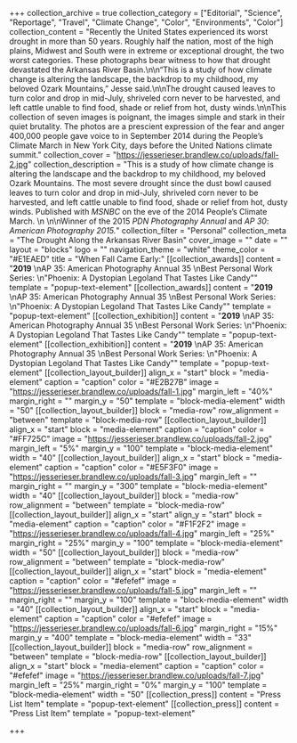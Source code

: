 +++
collection_archive = true
collection_category = ["Editorial", "Science", "Reportage", "Travel", "Climate Change", "Color", "Environments", "Color"]
collection_content = "Recently the United States experienced its worst drought in more than 50 years. Roughly half the nation, most of the high plains, Midwest and South were in extreme or exceptional drought, the two worst categories. These photographs bear witness to how that drought devastated the Arkansas River Basin.\n\n“This is a study of how climate change is altering the landscape, the backdrop to my childhood, my beloved Ozark Mountains,” Jesse said.\n\nThe drought caused leaves to turn color and drop in mid-July, shriveled corn never to be harvested, and left cattle unable to find food, shade or relief from hot, dusty winds.\n\nThis collection of seven images is poignant, the images simple and stark in their quiet brutality. The photos are a prescient expression of the fear and anger 400,000 people gave voice to in September 2014 during the People’s Climate March in New York City, days before the United Nations climate summit."
collection_cover = "https://jesserieser.brandlew.co/uploads/fall-2.jpg"
collection_description = "This is a study of how climate change is altering the landscape and the backdrop to my childhood, my beloved Ozark Mountains. The most severe drought since the dust bowl caused leaves to turn color and drop in mid-July, shriveled corn never to be harvested, and left cattle unable to find food, shade or relief from hot, dusty winds. Published with _MSNBC_ on the eve of the 2014 People’s Climate March.  \n \n\nWinner of the 2015 _PDN Photography Annual_ and _AP 30_: _American Photography 2015._"
collection_filter = "Personal"
collection_meta = "The Drought Along the Arkansas River Basin"
cover_image = ""
date = ""
layout = "blocks"
logo = ""
navigation_theme = "white"
theme_color = "#E1EAED"
title = "When Fall Came Early:"
[[collection_awards]]
content = "**2019**  \nAP 35: American Photography Annual 35  \nBest Personal Work Series:  \n\"Phoenix: A Dystopian Legoland That Tastes Like Candy\""
template = "popup-text-element"
[[collection_awards]]
content = "**2019**  \nAP 35: American Photography Annual 35  \nBest Personal Work Series:  \n\"Phoenix: A Dystopian Legoland That Tastes Like Candy\""
template = "popup-text-element"
[[collection_exhibition]]
content = "**2019**  \nAP 35: American Photography Annual 35  \nBest Personal Work Series:  \n\"Phoenix: A Dystopian Legoland That Tastes Like Candy\""
template = "popup-text-element"
[[collection_exhibition]]
content = "**2019**  \nAP 35: American Photography Annual 35  \nBest Personal Work Series:  \n\"Phoenix: A Dystopian Legoland That Tastes Like Candy\""
template = "popup-text-element"
[[collection_layout_builder]]
align_x = "start"
block = "media-element"
caption = "caption"
color = "#E2B27B"
image = "https://jesserieser.brandlew.co/uploads/fall-1.jpg"
margin_left = "40%"
margin_right = ""
margin_y = "50"
template = "block-media-element"
width = "50"
[[collection_layout_builder]]
block = "media-row"
row_alignment = "between"
template = "block-media-row"
[[collection_layout_builder]]
align_x = "start"
block = "media-element"
caption = "caption"
color = "#FF725C"
image = "https://jesserieser.brandlew.co/uploads/fall-2.jpg"
margin_left = "5%"
margin_y = "100"
template = "block-media-element"
width = "40"
[[collection_layout_builder]]
align_x = "start"
block = "media-element"
caption = "caption"
color = "#E5F3F0"
image = "https://jesserieser.brandlew.co/uploads/fall-3.jpg"
margin_left = ""
margin_right = ""
margin_y = "300"
template = "block-media-element"
width = "40"
[[collection_layout_builder]]
block = "media-row"
row_alignment = "between"
template = "block-media-row"
[[collection_layout_builder]]
align_x = "start"
align_y = "start"
block = "media-element"
caption = "caption"
color = "#F1F2F2"
image = "https://jesserieser.brandlew.co/uploads/fall-4.jpg"
margin_left = "25%"
margin_right = "25%"
margin_y = "100"
template = "block-media-element"
width = "50"
[[collection_layout_builder]]
block = "media-row"
row_alignment = "between"
template = "block-media-row"
[[collection_layout_builder]]
align_x = "start"
block = "media-element"
caption = "caption"
color = "#efefef"
image = "https://jesserieser.brandlew.co/uploads/fall-5.jpg"
margin_left = ""
margin_right = ""
margin_y = "100"
template = "block-media-element"
width = "40"
[[collection_layout_builder]]
align_x = "start"
block = "media-element"
caption = "caption"
color = "#efefef"
image = "https://jesserieser.brandlew.co/uploads/fall-6.jpg"
margin_right = "15%"
margin_y = "400"
template = "block-media-element"
width = "33"
[[collection_layout_builder]]
block = "media-row"
row_alignment = "between"
template = "block-media-row"
[[collection_layout_builder]]
align_x = "start"
block = "media-element"
caption = "caption"
color = "#efefef"
image = "https://jesserieser.brandlew.co/uploads/fall-7.jpg"
margin_left = "25%"
margin_right = "0%"
margin_y = "100"
template = "block-media-element"
width = "50"
[[collection_press]]
content = "Press List Item"
template = "popup-text-element"
[[collection_press]]
content = "Press List Item"
template = "popup-text-element"

+++
